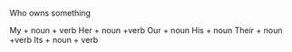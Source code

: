 Who owns something

My + noun + verb
Her + noun +verb
Our + noun
His + noun
Their + noun +verb
Its + noun + verb